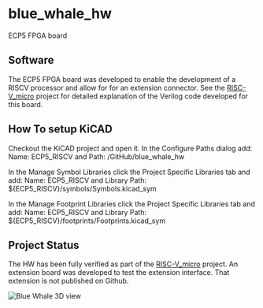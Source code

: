 # blue_whale_hw
ECP5 FPGA board

## Software
The ECP5 FPGA board was developed to enable the development of a RISCV processor and allow for for an extension connector. See the [RISC-V_micro](https://github.com/gildobjanschi/RISC-V_micro) project for detailed explanation of the Verilog code developed for this board.

## How To setup KiCAD
Checkout the KiCAD project and open it. In the Configure Paths dialog add: Name: ECP5_RISCV and Path: <The full path to the GitHub directory>/GitHub/blue_whale_hw

In the Manage Symbol Libraries click the Project Specific Libraries tab and add: Name: ECP5_RISCV and Library Path: ${ECP5_RISCV}/symbols/Symbols.kicad_sym

In the Manage Footprint Libraries click the Project Specific Libraries tab and add: Name: ECP5_RISCV and Library Path: ${ECP5_RISCV}/footprints/Footprints.kicad_sym

## Project Status
The HW has been fully verified as part of the [RISC-V_micro](https://github.com/gildobjanschi/RISC-V_micro) project. An extension board was developed to test the extension interface. That extension is not published on Github.

![Blue Whale 3D view](https://github.com/gildobjanschi/blue_whale_hw/blob/main/ECP5.png)
